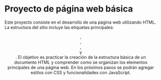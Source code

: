 # Proyecto de página web básica

Este proyecto consiste en el desarrollo de una página web utilizando HTML.
La estructura del sitio incluye las etiquetas principales:<header>, <nav>, <main>, <section> y <footer>.
El objetivo es practicar la creación de la estructura básica de un documento HTML y comprender como se organizan los elementos principales de una página web.
En los próximos pasos se podrán agregar estilos con CSS y funcionalidades con JavaScript.

